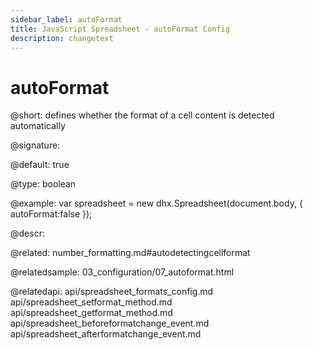 ```yaml
---
sidebar_label: autoFormat
title: JavaScript Spreadsheet - autoFormat Config
description: changetext
---
```


# autoFormat

@short: defines whether the format of a cell content is detected automatically

@signature:

@default: true

@type: boolean

@example:
var spreadsheet = new dhx.Spreadsheet(document.body, {
    autoFormat:false
});

@descr:

@related:
number_formatting.md#autodetectingcellformat

@relatedsample:
03_configuration/07_autoformat.html

@relatedapi:
api/spreadsheet_formats_config.md
api/spreadsheet_setformat_method.md
api/spreadsheet_getformat_method.md
api/spreadsheet_beforeformatchange_event.md
api/spreadsheet_afterformatchange_event.md
